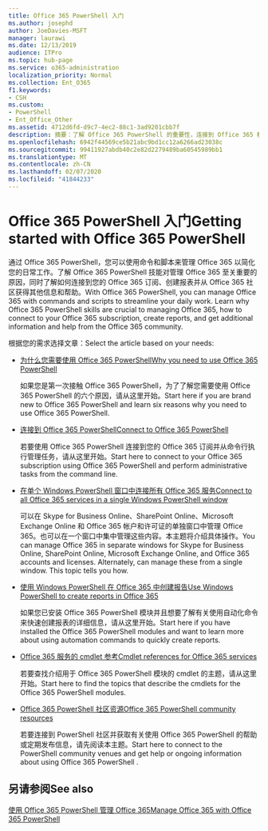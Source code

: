 ```yaml
---
title: Office 365 PowerShell 入门
ms.author: josephd
author: JoeDavies-MSFT
manager: laurawi
ms.date: 12/13/2019
audience: ITPro
ms.topic: hub-page
ms.service: o365-administration
localization_priority: Normal
ms.collection: Ent_O365
f1.keywords:
- CSH
ms.custom:
- PowerShell
- Ent_Office_Other
ms.assetid: 4712d6fd-d9c7-4ec2-88c1-3ad9201cbb7f
description: 摘要：了解 Office 365 PowerShell 的重要性，连接到 Office 365 租户，并获取帮助。
ms.openlocfilehash: 6942f44569ce5b21abc9bd1cc12a6266ad23038c
ms.sourcegitcommit: 99411927abdb40c2e82d2279489ba60545989bb1
ms.translationtype: MT
ms.contentlocale: zh-CN
ms.lasthandoff: 02/07/2020
ms.locfileid: "41844233"
---
```

# <a name="getting-started-with-office-365-powershell"></a><span data-ttu-id="2799f-103">Office 365 PowerShell 入门</span><span class="sxs-lookup"><span data-stu-id="2799f-103">Getting started with Office 365 PowerShell</span></span>

<span data-ttu-id="2799f-p101">通过 Office 365 PowerShell，您可以使用命令和脚本来管理 Office 365 以简化您的日常工作。了解 Office 365 PowerShell 技能对管理 Office 365 至关重要的原因，同时了解如何连接到您的 Office 365 订阅、创建报表并从 Office 365 社区获得其他信息和帮助。</span><span class="sxs-lookup"><span data-stu-id="2799f-p101">With Office 365 PowerShell, you can manage Office 365 with commands and scripts to streamline your daily work. Learn why Office 365 PowerShell skills are crucial to managing Office 365, how to connect to your Office 365 subscription, create reports, and get additional information and help from the Office 365 community.</span></span>
  
<span data-ttu-id="2799f-106">根据您的需求选择文章：</span><span class="sxs-lookup"><span data-stu-id="2799f-106">Select the article based on your needs:</span></span>
  
- [<span data-ttu-id="2799f-107">为什么您需要使用 Office 365 PowerShell</span><span class="sxs-lookup"><span data-stu-id="2799f-107">Why you need to use Office 365 PowerShell</span></span>](why-you-need-to-use-office-365-powershell.md)
    
    <span data-ttu-id="2799f-108">如果您是第一次接触 Office 365 PowerShell，为了了解您需要使用 Office 365 PowerShell 的六个原因，请从这里开始。</span><span class="sxs-lookup"><span data-stu-id="2799f-108">Start here if you are brand new to Office 365 PowerShell and learn six reasons why you need to use Office 365 PowerShell.</span></span> 
    
- [<span data-ttu-id="2799f-109">连接到 Office 365 PowerShell</span><span class="sxs-lookup"><span data-stu-id="2799f-109">Connect to Office 365 PowerShell</span></span>](connect-to-office-365-powershell.md)
    
    <span data-ttu-id="2799f-110">若要使用 Office 365 PowerShell 连接到您的 Office 365 订阅并从命令行执行管理任务，请从这里开始。</span><span class="sxs-lookup"><span data-stu-id="2799f-110">Start here to connect to your Office 365 subscription using Office 365 PowerShell and perform administrative tasks from the command line.</span></span>
    
- [<span data-ttu-id="2799f-111">在单个 Windows PowerShell 窗口中连接所有 Office 365 服务</span><span class="sxs-lookup"><span data-stu-id="2799f-111">Connect to all Office 365 services in a single Windows PowerShell window</span></span>](connect-to-all-office-365-services-in-a-single-windows-powershell-window.md)
    
    <span data-ttu-id="2799f-p102">可以在 Skype for Business Online、SharePoint Online、Microsoft Exchange Online 和 Office 365 帐户和许可证的单独窗口中管理 Office 365。也可以在一个窗口中集中管理这些内容。本主题将介绍具体操作。</span><span class="sxs-lookup"><span data-stu-id="2799f-p102">You can manage Office 365 in separate windows for Skype for Business Online, SharePoint Online, Microsoft Exchange Online, and Office 365 accounts and licenses. Alternately, can manage these from a single window. This topic tells you how.</span></span>
    
- [<span data-ttu-id="2799f-115">使用 Windows PowerShell 在 Office 365 中创建报告</span><span class="sxs-lookup"><span data-stu-id="2799f-115">Use Windows PowerShell to create reports in Office 365</span></span>](use-windows-powershell-to-create-reports-in-office-365.md)
    
    <span data-ttu-id="2799f-116">如果您已安装 Office 365 PowerShell 模块并且想要了解有关使用自动化命令来快速创建报表的详细信息，请从这里开始。</span><span class="sxs-lookup"><span data-stu-id="2799f-116">Start here if you have installed the Office 365 PowerShell modules and want to learn more about using automation commands to quickly create reports.</span></span> 
    
- [<span data-ttu-id="2799f-117">Office 365 服务的 cmdlet 参考</span><span class="sxs-lookup"><span data-stu-id="2799f-117">Cmdlet references for Office 365 services</span></span>](cmdlet-references-for-office-365-services.md)
    
    <span data-ttu-id="2799f-118">若要查找介绍用于 Office 365 PowerShell 模块的 cmdlet 的主题，请从这里开始。</span><span class="sxs-lookup"><span data-stu-id="2799f-118">Start here to find the topics that describe the cmdlets for the Office 365 PowerShell modules.</span></span>
    
- [<span data-ttu-id="2799f-119">Office 365 PowerShell 社区资源</span><span class="sxs-lookup"><span data-stu-id="2799f-119">Office 365 PowerShell community resources</span></span>](office-365-powershell-community-resources.md)
    
    <span data-ttu-id="2799f-120">若要连接到 PowerShell 社区并获取有关使用 Office 365 PowerShell 的帮助或定期发布信息，请先阅读本主题。</span><span class="sxs-lookup"><span data-stu-id="2799f-120">Start here to connect to the PowerShell community venues and get help or ongoing information about using Office 365 PowerShell .</span></span>
    
## <a name="see-also"></a><span data-ttu-id="2799f-121">另请参阅</span><span class="sxs-lookup"><span data-stu-id="2799f-121">See also</span></span>

[<span data-ttu-id="2799f-122">使用 Office 365 PowerShell 管理 Office 365</span><span class="sxs-lookup"><span data-stu-id="2799f-122">Manage Office 365 with Office 365 PowerShell</span></span>](manage-office-365-with-office-365-powershell.md)

